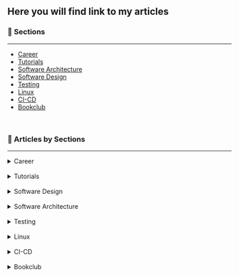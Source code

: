 ## Here you will find link to my articles

### 🎯 Sections
___

+ [Career](https://1kevinson.com/tag/career/)
+ [Tutorials](https://1kevinson.com/tag/tutorials/)
+ [Software Architecture](https://1kevinson.com/tag/software-architecture/)
+ [Software Design](https://1kevinson.com/tag/software-design/)
+ [Testing](https://1kevinson.com/tag/testing/)
+ [Linux](https://1kevinson.com/tag/linux/)
+ [CI-CD](https://1kevinson.com/tag/ci-cd/)
+ [Bookclub](https://1kevinson.com/tag/books/)

<br>

### 🧵 Articles by Sections
---

<details>
  <summary>Career</summary>
  
+ [Write a Brag Document and Get Your Work Recognized](https://1kevinson.com/write-a-brag-document-and-get-your-work-recognized/)

</details>
<br>

<details>
  <summary>Tutorials</summary>

+ [How to Run a Springboot App in a Docker Container](https://1kevinson.com/dockerize-springboot-app/)

+ [JMS Messagging with ActiveMQ and Springboot](https://1kevinson.com/springboot-artemis-broker/)

+ [Typescript starter project](https://1kevinson.com/typescript-starter-project/)

+ [How to send emails with Java Mail Springboot and MailHog](https://1kevinson.com/how-to-send-emails-with-java-mail-and-springboot/)

+ [Email Sending with Spring Mail and Integration Testing with Junit and GreenMail](https://1kevinson.com/email-sending-with-spring-mail-and-integration-testing-with-junit-and-greenmail/)

+ [Implementing Caching with Spring Boot](https://1kevinson.com/implementing-caching-with-spring-boot/)

+ [How to center a Div, Text and HTML element with CSS](https://1kevinson.com/how-to-center-a-div-text-html-element-with-css/)

+ [How to Build a Rest API with Spring Boot and PostgreSQL](https://1kevinson.com/how-to-build-rest-api-with-spring-boot-and-postgresql/)

+ [How to Create a Postgres Database in Docker](https://1kevinson.com/how-to-create-a-postgres-database-in-docker/)

+ [How to add Total in last row of SQL](https://1kevinson.com/how-to-add-total-in-last-row-of-sql-sum/)

+ [Create a Base Entity with JPA](https://1kevinson.com/create-a-base-entity-with-jpa/)

+ [Document a Springboot Rest API with Swagger and Open API](https://1kevinson.com/document-a-springbootrest-api-with-swagger-and-open-api/)

+ [How to Declare Variables in JavaScript](https://1kevinson.com/how-to-declare-variable-in-javascript/)

+ [How to Dockerize Your React Application](https://1kevinson.com/how-to-dockerize-your-react-application/)

+ [Upload and Download Image into SQL Database with Spring Boot](https://1kevinson.com/upload-and-download-image-into-sql-database-with-spring-boot/)

</details>
<br>


<details>
  <summary>Software Design</summary>

+ [4 pillars of Object-Oriented Programming](https://1kevinson.com/4-pillars-of-object-oriented-programming/)

+ [Setters Are Evil](https://1kevinson.com/why-setters-are-evil-avoid-using-them/)

+ [Data Transfer Object](https://1kevinson.com/data-transfer-object/)

+ [The Law of Demeter](https://1kevinson.com/the-law-of-demeter/)

+ [Command Query Separation](https://1kevinson.com/command-query-separation/)

+ [Guards](https://1kevinson.com/guards-clean-code/)

+ [YAGNI - You Aren't Gonna Need It](https://1kevinson.com/yagni-you-arent-gonna-need-it/)

+ [SOLID Principles - Timeless Wisdom on Building High-Quality Software](https://1kevinson.com/solid-principles-timeless-wisdom-on-building-high-quality-software/)

</details>
<br>

<details>
  <summary>Software Architecture</summary>

+ [Hexagonal Architecture - Implementing Port and Adapter with Java](https://1kevinson.com/how-to-implement-port-and-adapters-in-hexagonal-architecture-with-java/)

</details>
<br>

<details>
  <summary>Testing</summary>

+ [Unit Testing the Service Layer of Spring boot Application](https://1kevinson.com/testing-service-spring-boot/)

+ [Integration testing Springboot + Docker + Tests Containers](https://1kevinson.com/integration-testing-with-springboot-docker-and-tests-containers/)

+ [Integration testing H2 In-Memory Database and SpringBoot](https://1kevinson.com/how-to-write-integration-tests-with-h2-in-memory-database-and-springboot/)

+ [Test Driven Development: The Practical Guide with Typescript](https://1kevinson.com/test-driven-development-for-the-rest-of-us/)

</details>
<br>

<details>
  <summary>Linux</summary>

+ [How to use if-else in Shell Scripts](https://1kevinson.com/how-to-use-if-else-in-shell-scripts/)

+ [How to clean a Zombie Process on Linux](https://1kevinson.com/how-to-clean-a-zombie-process-on-linux/)

+ [Linux Directory Structure Explained](https://1kevinson.com/linux-directory-structure-explained/)

</details>
<br>

<details>
  <summary>CI-CD</summary>

</details>
<br>

<details>
  <summary>Bookclub</summary>

+ [So Good They Can Ignore - By Cal Newport](https://1kevinson.com/so-good-they-can-ignore-you-cal-newport-commento/)

+ [The Psychology of Money - By Morgan Houssel](https://1kevinson.com/the-psychology-of-money-timeless-lessons-on-wealth-greed-and-happiness/)

+ [Show your Work - By Austin Kleon](https://1kevinson.com/show-your-work/)

+ [The War Of Art - By Steven Pressfield](https://1kevinson.com/the-war-of-art/)

</details>
